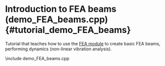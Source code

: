 Introduction to FEA beams  (demo_FEA_beams.cpp)  {#tutorial_demo_FEA_beams}
============================================================


Tutorial that teaches how to use the 
[FEA module](group__fea__module.html)
to create basic FEA beams, performing dynamics (non-linear vibration analysis). 

 
\include demo_FEA_beams.cpp